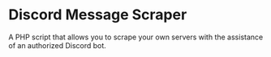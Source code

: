 # Discord Message Scraper
A PHP script that allows you to scrape your own servers with the assistance of an authorized Discord bot.
